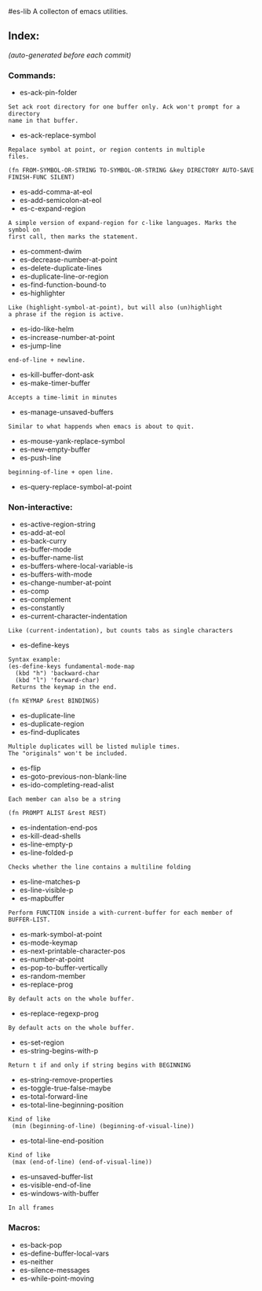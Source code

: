 #es-lib
A collecton of emacs utilities.
## Index:
_(auto-generated before each commit)_

### Commands:

* es-ack-pin-folder

```
Set ack root directory for one buffer only. Ack won't prompt for a directory
name in that buffer.
```

* es-ack-replace-symbol

```
Repalace symbol at point, or region contents in multiple
files.

(fn FROM-SYMBOL-OR-STRING TO-SYMBOL-OR-STRING &key DIRECTORY AUTO-SAVE FINISH-FUNC SILENT)
```

* es-add-comma-at-eol
* es-add-semicolon-at-eol
* es-c-expand-region

```
A simple version of expand-region for c-like languages. Marks the symbol on
first call, then marks the statement.
```

* es-comment-dwim
* es-decrease-number-at-point
* es-delete-duplicate-lines
* es-duplicate-line-or-region
* es-find-function-bound-to
* es-highlighter

```
Like (highlight-symbol-at-point), but will also (un)highlight
a phrase if the region is active.
```

* es-ido-like-helm
* es-increase-number-at-point
* es-jump-line

```
end-of-line + newline.
```

* es-kill-buffer-dont-ask
* es-make-timer-buffer

```
Accepts a time-limit in minutes
```

* es-manage-unsaved-buffers

```
Similar to what happends when emacs is about to quit.
```

* es-mouse-yank-replace-symbol
* es-new-empty-buffer
* es-push-line

```
beginning-of-line + open line.
```

* es-query-replace-symbol-at-point

### Non-interactive:

* es-active-region-string
* es-add-at-eol
* es-back-curry
* es-buffer-mode
* es-buffer-name-list
* es-buffers-where-local-variable-is
* es-buffers-with-mode
* es-change-number-at-point
* es-comp
* es-complement
* es-constantly
* es-current-character-indentation

```
Like (current-indentation), but counts tabs as single characters
```

* es-define-keys

```
Syntax example:
(es-define-keys fundamental-mode-map
  (kbd "h") 'backward-char
  (kbd "l") 'forward-char)
 Returns the keymap in the end.

(fn KEYMAP &rest BINDINGS)
```

* es-duplicate-line
* es-duplicate-region
* es-find-duplicates

```
Multiple duplicates will be listed muliple times.
The "originals" won't be included.
```

* es-flip
* es-goto-previous-non-blank-line
* es-ido-completing-read-alist

```
Each member can also be a string

(fn PROMPT ALIST &rest REST)
```

* es-indentation-end-pos
* es-kill-dead-shells
* es-line-empty-p
* es-line-folded-p

```
Checks whether the line contains a multiline folding
```

* es-line-matches-p
* es-line-visible-p
* es-mapbuffer

```
Perform FUNCTION inside a with-current-buffer for each member of
BUFFER-LIST.
```

* es-mark-symbol-at-point
* es-mode-keymap
* es-next-printable-character-pos
* es-number-at-point
* es-pop-to-buffer-vertically
* es-random-member
* es-replace-prog

```
By default acts on the whole buffer.
```

* es-replace-regexp-prog

```
By default acts on the whole buffer.
```

* es-set-region
* es-string-begins-with-p

```
Return t if and only if string begins with BEGINNING
```

* es-string-remove-properties
* es-toggle-true-false-maybe
* es-total-forward-line
* es-total-line-beginning-position

```
Kind of like
 (min (beginning-of-line) (beginning-of-visual-line))
```

* es-total-line-end-position

```
Kind of like
 (max (end-of-line) (end-of-visual-line))
```

* es-unsaved-buffer-list
* es-visible-end-of-line
* es-windows-with-buffer

```
In all frames
```


### Macros:

* es-back-pop
* es-define-buffer-local-vars
* es-neither
* es-silence-messages
* es-while-point-moving